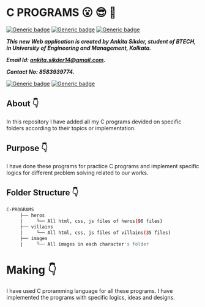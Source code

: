 #  C PROGRAMS :open_mouth: :sunglasses: :facepunch:

[![Generic badge](https://img.shields.io/badge/intermediate-html5-red)](https://shields.io/) [![Generic badge](https://img.shields.io/badge/intermediate-css3-green)](https://shields.io/) [![Generic badge](https://img.shields.io/badge/intermediate-javascript-yellow)](https://shields.io/)

***This new Web application is created by Ankita Sikder, student of BTECH, in University of Engineering and Management, Kolkata.***

***Email Id: ankita.sikder14@gmail.com.***

***Contact No: 8583939774.***

[![Generic badge](https://img.shields.io/badge/contact%20me-facebook-blue)](https://www.facebook.com/biswarup.bhattacharjee.5811) [![Generic badge](https://img.shields.io/badge/visit%20my%20projects%20-github-brightgreen)](https://github.com/biswa2210)

## About :point_down:

<div align="justified">

In this repository I have added all my C programs devided on specific folders according to their topics or implementation. 

</div>


## Purpose :point_down:

<div align="justified">

I have done these programs for practice C programs and implement specific logics for different problem solving related to our works.

</div>

## Folder Structure :point_down:
```bash
C-PROGRAMS
     ├── heros
     |     └── All html, css, js files of heros(96 files)
     ├── villains
     |     └── All html, css, js files of villains(35 files)
     ├── images
     |     └── All images in each character's folder

```
# Making :point_down:

<div align="justified">

I have used C proramming language for all these programs. I have implemented the programs with specific logics, ideas and designs.

</div>
     

